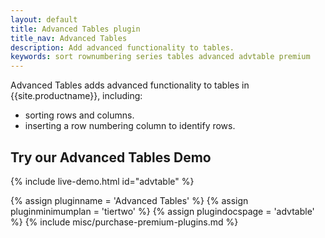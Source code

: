 ```yaml
---
layout: default
title: Advanced Tables plugin
title_nav: Advanced Tables
description: Add advanced functionality to tables.
keywords: sort rownumbering series tables advanced advtable premium
---
```




Advanced Tables adds advanced functionality to tables in {{site.productname}}, including:

* sorting rows and columns.
* inserting a row numbering column to identify rows.

## Try our Advanced Tables Demo

{% include live-demo.html id="advtable" %}

{% assign pluginname = 'Advanced Tables' %}
{% assign pluginminimumplan = 'tiertwo' %}
{% assign plugindocspage = 'advtable' %}
{% include misc/purchase-premium-plugins.md %}

